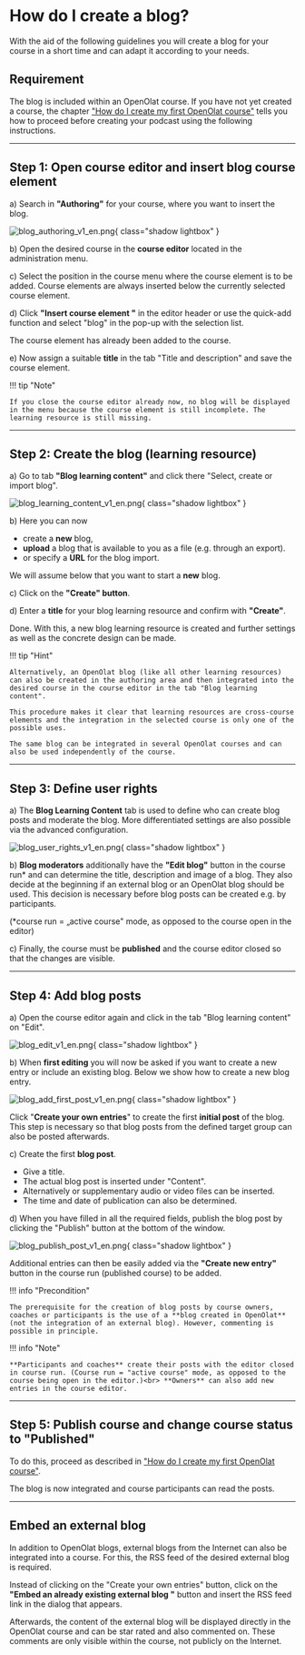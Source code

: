 # How do I create a blog?

With the aid of the following guidelines you will create a blog for your
course in a short time and can adapt it according to your needs.

##  Requirement

The blog is included within an OpenOlat course. If you have not yet created a course, the chapter ["How do I create my first OpenOlat course"](../my_first_course/my_first_course.md) tells you how to proceed before creating your podcast using the following instructions.

---

## Step 1: Open course editor and insert blog course element

a) Search in **"Authoring"** for your course, where you want to insert the blog.
  
![blog_authoring_v1_en.png](assets/blog_authoring_v1_en.png){ class="shadow lightbox" }  

b) Open the desired course in the **course editor** located in the administration menu.

c) Select the position in the course menu where the course element is to be added. Course elements are always inserted below the currently selected course element.

d) Click **"Insert course element "** in the editor header or use the quick-add function and select "blog" in the pop-up with the selection list.

The course element has already been added to the course.

e) Now assign a suitable **title** in the tab "Title and description" and save the course element.

!!! tip "Note"

    If you close the course editor already now, no blog will be displayed in the menu because the course element is still incomplete. The learning resource is still missing.

---

## Step 2: Create the blog (learning resource) 

a) Go to tab <b>"Blog learning content"</b> and click there "Select, create or import blog".

![blog_learning_content_v1_en.png](assets/blog_learning_content_v1_en.png){ class="shadow lightbox" }  

b) Here you can now 

* create a **new** blog, 
* **upload** a blog that is available to you as a file (e.g. through an export).
* or specify a **URL** for the blog import.

We will assume below that you want to start a **new** blog.
  
c) Click on the **"Create" button**.

d) Enter a **title** for your blog learning resource and confirm with <b>"Create"</b>.

Done. With this, a new blog learning resource is created and further settings as well as the concrete design can be made.

!!! tip "Hint"

    Alternatively, an OpenOlat blog (like all other learning resources) can also be created in the authoring area and then integrated into the desired course in the course editor in the tab "Blog learning content". 
    
    This procedure makes it clear that learning resources are cross-course elements and the integration in the selected course is only one of the possible uses. 
    
    The same blog can be integrated in several OpenOlat courses and can also be used independently of the course.

---

## Step 3: Define user rights

a) The **Blog Learning Content** tab is used to define who can create blog posts and moderate the blog. More differentiated settings are also possible via the advanced configuration.

![blog_user_rights_v1_en.png](assets/blog_user_rights_v1_en.png){ class="shadow lightbox" }  

b) **Blog moderators** additionally have the <b>"Edit blog"</b> button in the course run* and can determine the title, description and image of a blog. They also decide at the beginning if an external blog or an OpenOlat blog should be used. This decision is necessary before blog posts can be created e.g. by participants.

(*course run = „active course" mode, as opposed to the course open in the editor)

c) Finally, the course must be **published** and the course editor closed so that the changes are visible.

---

## Step 4: Add blog posts 

a) Open the course editor again and click in the tab "Blog learning content" on "Edit".

![blog_edit_v1_en.png](assets/blog_edit_v1_en.png){ class="shadow lightbox" } 

b) When **first editing** you will now be asked if you want to create a new entry or include an existing blog. Below we show how to create a new blog entry.

![blog_add_first_post_v1_en.png](assets/blog_add_first_post_v1_en.png){ class="shadow lightbox" }  
  
Click "**Create your own entries**" to create the first **initial post** of the blog.  This step is necessary so that blog posts from the defined target group can also be posted afterwards.

c) Create the first **blog post**.

* Give a title.
* The actual blog post is inserted under "Content".
* Alternatively or supplementary audio or video files can be inserted.
* The time and date of publication can also be determined.

d) When you have filled in all the required fields, publish the blog post by clicking the "Publish" button at the bottom of the window.

![blog_publish_post_v1_en.png](assets/blog_publish_post_v1_en.png){ class="shadow lightbox" }  

Additional entries can then be easily added via the <b>"Create new entry"</b> button in the course run (published course) to be added.

!!! info "Precondition"

    The prerequisite for the creation of blog posts by course owners, coaches or participants is the use of a **blog created in OpenOlat** (not the integration of an external blog). However, commenting is possible in principle. 

!!! info "Note"

    **Participants and coaches** create their posts with the editor closed in course run. (Course run = "active course" mode, as opposed to the course being open in the editor.)<br> **Owners** can also add new entries in the course editor.

---

## Step 5: Publish course and change course status to "Published"
  
To do this, proceed as described in ["How do I create my first OpenOlat course"](../my_first_course/my_first_course.md).

The blog is now integrated and course participants can read the posts.

---

## Embed an external blog

In addition to OpenOlat blogs, external blogs from the Internet can also be integrated into a course. For this, the RSS feed of the desired external blog is required.

Instead of clicking on the "Create your own entries" button, click on the **"Embed an already existing external blog "** button and insert the RSS feed link in the dialog that appears.

Afterwards, the content of the external blog will be displayed directly in the OpenOlat course and can be star rated and also commented on. These comments are only visible within the course, not publicly on the Internet.
  
